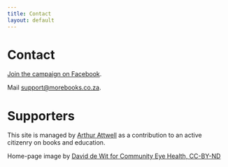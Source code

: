 ```yaml
---
title: Contact
layout: default
---
```


# Contact

[Join the campaign on Facebook](http://facebook.com/morebks).

Mail [support@morebooks.co.za](support@morebooks.co.za).

# Supporters

This site is managed by [Arthur Attwell](http://arthurattwell.com) as a contribution to an active citizenry on books and education.

Home-page image by [David de Wit for Community Eye Health, CC-BY-ND](https://www.flickr.com/photos/communityeyehealth/7186064125)

